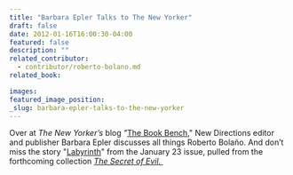```yaml
---
title: "Barbara Epler Talks to The New Yorker"
draft: false
date: 2012-01-16T16:00:30-04:00
featured: false
description: ""
related_contributor:
  - contributor/roberto-bolano.md
related_book:

images:
featured_image_position: 
_slug: barbara-epler-talks-to-the-new-yorker
---
```


Over at _The New Yorker’s_ blog _"_[The Book Bench](http://www.newyorker.com/online/blogs/books/2012/01/this-week-in-fiction-roberto-bolano.html)," New Directions editor and publisher Barbara Epler discusses all things Roberto Bolaño. And don’t miss the story "[Labyrinth](http://www.newyorker.com/fiction/features/2012/01/23/120123fi_fiction_bolano)" from the January 23 issue, pulled from the forthcoming collection _[The Secret of Evil. ](http://ndbooks.com/book/the-secret-of-evil)_

